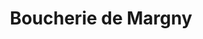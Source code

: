 ---
title: "Boucherie de Margny"
url: /margny-les-compiegne/boucherie-de-margny/
shop: boucherie
---